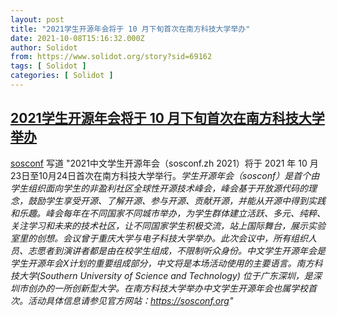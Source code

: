 ```yaml
---
layout: post
title: "2021学生开源年会将于 10 月下旬首次在南方科技大学举办"
date: 2021-10-08T15:16:32.000Z
author: Solidot
from: https://www.solidot.org/story?sid=69162
tags: [ Solidot ]
categories: [ Solidot ]
---
```

<!--1633706192000-->
[2021学生开源年会将于 10 月下旬首次在南方科技大学举办](https://www.solidot.org/story?sid=69162)
------

<div>
<a href="http://sosconf.org/zh-hans/sosconf-zh-2021-announcement/">sosconf</a> 写道 "2021中文学生开源年会（sosconf.zh 2021）将于 2021 年 10 月23日至10月24日首次在南方科技大学举行。<i>学生开源年会（sosconf）是首个由学生组织面向学生的非盈利社区全球性开源技术峰会，峰会基于开放源代码的理念，鼓励学生享受开源、了解开源、参与开源、贡献开源，并能从开源中得到实践和乐趣。峰会每年在不同国家不同城市举办，为学生群体建立活跃、多元、纯粹、关注学习和未来的技术社区，让不同国家学生积极交流，站上国际舞台，展示实验室里的创想。会议曾于重庆大学与电子科技大学举办。此次会议中，所有组织人员、志愿者到演讲者都是由在校学生组成，不限制听众身份。中文学生开源年会是学生开源年会X计划的重要组成部分，中文将是本场活动使用的主要语言。南方科技大学(Southern University of Science and Technology) 位于广东深圳，是深圳市创办的一所创新型大学。在南方科技大学举办中文学生开源年会也属学校首次。活动具体信息请参见官方网站：<a href="https://sosconf.org">https://sosconf.org</a>"</i>
</div>
